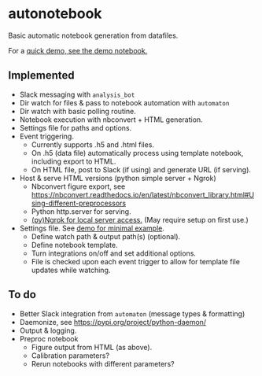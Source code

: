 # autonotebook

 Basic automatic notebook generation from datafiles.

 For a [quick demo, see the demo notebook.](https://github.com/phockett/autonotebook/blob/main/demo/automaton_demo_241021.ipynb)

 ## Implemented

 - Slack messaging with `analysis_bot`
 - Dir watch for files & pass to notebook automation with `automaton`
  - Dir watch with basic polling routine.
  - Notebook execution with nbconvert + HTML generation.
  - Settings file for paths and options.  
- Event triggering.
  - Currently supports .h5 and .html files.
  - On .h5 (data file) automatically process using template notebook, including export to HTML.
  - On HTML file, post to Slack (if using) and generate URL (if serving).
- Host & serve HTML versions (python simple server + Ngrok)
  - Nbconvert figure export, see https://nbconvert.readthedocs.io/en/latest/nbconvert_library.html#Using-different-preprocessors
  - Python http.server for serving.
  - [(py)Ngrok for local server access.](https://pyngrok.readthedocs.io/en/latest/integrations.html#python-http-server) (May require setup on first use.)
- Settings file. See [demo for minimal example](https://github.com/phockett/autonotebook/blob/main/demo/settingsDemo).
  - Define watch path & output path(s) (optional).
  - Define notebook template.
  - Turn integrations on/off and set additional options.
  - File is checked upon each event trigger to allow for template file updates while watching.



 ## To do

- Better Slack integration from `automaton` (message types & formatting)
- Daemonize, see https://pypi.org/project/python-daemon/
- Output & logging.
- Preproc notebook
  - Figure output from HTML (as above).
  - Calibration parameters?
  - Rerun notebooks with different parameters?
